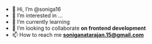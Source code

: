 - 👋 Hi, I’m @soniga16
- 👀 I’m interested in ...
- 🌱 I’m currently learning
- 💞️ I’m looking to collaborate **on frontend development**
- 📫 How to reach me **soniganatarajan.15@gmail.com**

<!---
soniga16/soniga16 is a ✨ special ✨ repository because its `README.md` (this file) appears on your GitHub profile.
You can click the Preview link to take a look at your changes.
--->
